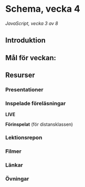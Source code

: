 # Schema, vecka 4
###### JavaScript, vecka 3 av 8

## Introduktion



## Mål för veckan:


## Resurser

### Presentationer


### Inspelade föreläsningar

**LIVE**

**Förinspelat** (för distansklassen)

### Lektionsrepon


### Filmer


### Länkar


### Övningar 







